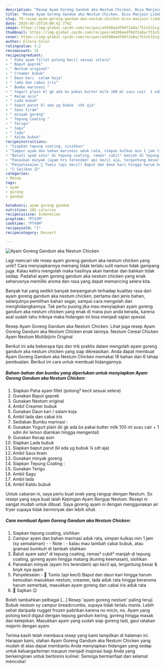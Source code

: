```yaml
---
description: "Resep Ayam Goreng Gandum aka Nestum Chicken, Bisa Manjain Lidah"
title: "Resep Ayam Goreng Gandum aka Nestum Chicken, Bisa Manjain Lidah"
slug: 78-resep-ayam-goreng-gandum-aka-nestum-chicken-bisa-manjain-lidah
date: 2020-05-25T19:00:42.776Z
image: https://img-global.cpcdn.com/recipes/a9208aedf0d72a8a/751x532cq70/ayam-goreng-gandum-aka-nestum-chicken-foto-resep-utama.jpg
thumbnail: https://img-global.cpcdn.com/recipes/a9208aedf0d72a8a/751x532cq70/ayam-goreng-gandum-aka-nestum-chicken-foto-resep-utama.jpg
cover: https://img-global.cpcdn.com/recipes/a9208aedf0d72a8a/751x532cq70/ayam-goreng-gandum-aka-nestum-chicken-foto-resep-utama.jpg
author: Elnora Colon
ratingvalue: 3.2
reviewcount: 15
recipeingredient:
- " Paha ayam fillet potong kecil sesuai selera"
- " Baput geprek"
- " Nestum original"
- " Creamer bubuk"
- " Daun kari  salam koja"
- " lada dan cabai iris"
- " Bumbu marinasi "
- " Yogurt plain kl gk ada bs pakai butter milk 100 ml susu cair  1 sdm Air lemon diamkan hingga mengental"
- " Kecap asin"
- " Lada bubuk"
- " baput parut kl ada yg bubuk  sdt aja"
- " Saus tiram"
- " minyak goreng"
- " Tepung Coating "
- " Terigu"
- " Sagu"
- " lada"
- " Kaldu bubuk"
recipeinstructions:
- "Siapkan tepung coating, sisihkan"
- "Campur ayam dan bahan marinasi aduk rata, simpan kulkas min 1 jam (sy semalaman)  Note : kalau mau tambah cabai bubuk, atau gramasi bumbuh di tambah silahkan"
- "Baluti ayam satu² di tepung coating, remas² cubit² manjah di tepung coating, goreng ayam hingga matang (kuning keemasan), sisihkan"
- "Panaskan minyak (ayam hrs terendam) api kecil aja, tergantung besar &amp; bnyk nya ayam"
- "Penyelesaian 🔪 Tumis (api kecil) Baput dan daun kari hingga harum kemudian masukkan nestum, creamer, lada aduk rata hingga beraroma harum semerbak, masukkan ayam goreng dan cabai iris aduk rata"
- "🔪 Sajikan 😉"
categories:
- Resep
tags:
- ayam
- goreng
- gandum

katakunci: ayam goreng gandum 
nutrition: 285 calories
recipecuisine: Indonesian
preptime: "PT22M"
cooktime: "PT49M"
recipeyield: "1"
recipecategory: Dessert

---
```



![Ayam Goreng Gandum aka Nestum Chicken](https://img-global.cpcdn.com/recipes/a9208aedf0d72a8a/751x532cq70/ayam-goreng-gandum-aka-nestum-chicken-foto-resep-utama.jpg)

Lagi mencari ide resep ayam goreng gandum aka nestum chicken yang unik? Cara menyiapkannya memang tidak terlalu sulit namun tidak gampang juga. Kalau keliru mengolah maka hasilnya akan hambar dan bahkan tidak sedap. Padahal ayam goreng gandum aka nestum chicken yang enak seharusnya memiliki aroma dan rasa yang dapat memancing selera kita.

Banyak hal yang sedikit banyak berpengaruh terhadap kualitas rasa dari ayam goreng gandum aka nestum chicken, pertama dari jenis bahan, selanjutnya pemilihan bahan segar, sampai cara mengolah dan menghidangkannya. Tak perlu pusing jika mau menyiapkan ayam goreng gandum aka nestum chicken yang enak di mana pun anda berada, karena asal sudah tahu triknya maka hidangan ini bisa menjadi sajian spesial.

Resep Ayam Goreng Gandum aka Nestum Chicken. Lihat juga resep Ayam Goreng Gandum aka Nestum Chicken enak lainnya. Nestum Cereal Chicken Ayam Nestum Multibijirin Original


Berikut ini ada beberapa tips dan trik praktis dalam mengolah ayam goreng gandum aka nestum chicken yang siap dikreasikan. Anda dapat membuat Ayam Goreng Gandum aka Nestum Chicken memakai 18 bahan dan 6 tahap pembuatan. Berikut ini cara untuk membuat hidangannya.

<!--inarticleads1-->

##### Bahan-bahan dan bumbu yang diperlukan untuk menyiapkan Ayam Goreng Gandum aka Nestum Chicken:

1. Siapkan  Paha ayam fillet (potong² kecil sesuai selera)
1. Gunakan  Baput geprek
1. Gunakan  Nestum original
1. Ambil  Creamer bubuk
1. Gunakan  Daun kari / salam koja
1. Ambil  lada dan cabai iris
1. Sediakan  Bumbu marinasi :
1. Gunakan  Yogurt plain (kl gk ada bs pakai butter milk 100 ml susu cair + 1 sdm Air lemon diamkan hingga mengental)
1. Gunakan  Kecap asin
1. Siapkan  Lada bubuk
1. Siapkan  baput parut (kl ada yg bubuk ¼ sdt aja)
1. Ambil  Saus tiram
1. Gunakan  minyak goreng
1. Siapkan  Tepung Coating :
1. Gunakan  Terigu
1. Ambil  Sagu
1. Ambil  lada
1. Ambil  Kaldu bubuk


Untuk cabaran ni, saya perlu buat snek yang rangup dengan Nestum. So resepi yang saya buat ialah Kepingan Ayam Rangup Nestum. Resepi ni sangat mudah untuk dibuat. Saya goreng ayam ni dengan menggunakan air fryer supaya tidak berminyak dan lebih sihat. 

<!--inarticleads2-->

##### Cara membuat Ayam Goreng Gandum aka Nestum Chicken:

1. Siapkan tepung coating, sisihkan
1. Campur ayam dan bahan marinasi aduk rata, simpan kulkas min 1 jam (sy semalaman) -  - Note : - kalau mau tambah cabai bubuk, atau gramasi bumbuh di tambah silahkan
1. Baluti ayam satu² di tepung coating, remas² cubit² manjah di tepung coating, goreng ayam hingga matang (kuning keemasan), sisihkan
1. Panaskan minyak (ayam hrs terendam) api kecil aja, tergantung besar &amp; bnyk nya ayam
1. Penyelesaian - 🔪 Tumis (api kecil) Baput dan daun kari hingga harum kemudian masukkan nestum, creamer, lada aduk rata hingga beraroma harum semerbak, masukkan ayam goreng dan cabai iris aduk rata
1. 🔪 Sajikan 😉


Boleh tambahkan pelbagai […] Resep &#39;ayam goreng nestum&#39; paling teruji. Bubuk nestum sy campur breadcrumbs, supaya tidak terlalu manis. Lebih sehat daripada nugget frozen pabrikan karena no micin, no. Ayam yang potong kecil digaul dengan tepung gandum kering, goreng hingga masak dan ketepikan. Masukkan ayam yang sudah siap goreng tadi, gaul ratakan majerin dengan ayam. 

Terima kasih telah membaca resep yang kami tampilkan di halaman ini. Harapan kami, olahan Ayam Goreng Gandum aka Nestum Chicken yang mudah di atas dapat membantu Anda menyiapkan hidangan yang sedap untuk keluarga/teman maupun menjadi inspirasi bagi Anda yang berkeinginan untuk berbisnis kuliner. Semoga bermanfaat dan selamat mencoba!
